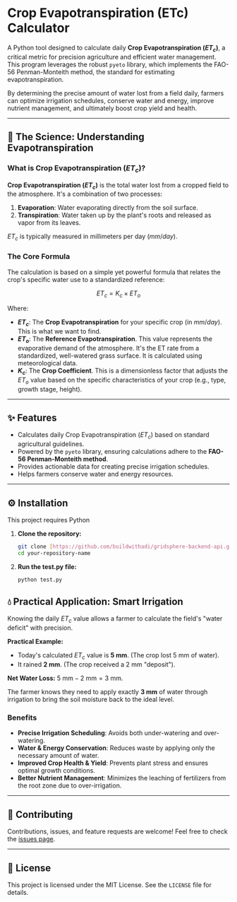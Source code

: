 # Crop Evapotranspiration (ETc) Calculator

A Python tool designed to calculate daily **Crop Evapotranspiration ($ET_c$)**, a critical metric for precision agriculture and efficient water management. This program leverages the robust `pyeto` library, which implements the FAO-56 Penman-Monteith method, the standard for estimating evapotranspiration.

By determining the precise amount of water lost from a field daily, farmers can optimize irrigation schedules, conserve water and energy, improve nutrient management, and ultimately boost crop yield and health.

---

## 🌾 The Science: Understanding Evapotranspiration

### What is Crop Evapotranspiration ($ET_c$)?

**Crop Evapotranspiration ($ET_c$)** is the total water lost from a cropped field to the atmosphere. It's a combination of two processes:
1.  **Evaporation**: Water evaporating directly from the soil surface.
2.  **Transpiration**: Water taken up by the plant's roots and released as vapor from its leaves.

$ET_c$ is typically measured in millimeters per day ($mm/day$).

### The Core Formula

The calculation is based on a simple yet powerful formula that relates the crop's specific water use to a standardized reference:

$$ ET_c = K_c \times ET_o $$

Where:
* **$ET_c$**: The **Crop Evapotranspiration** for your specific crop (in $mm/day$). This is what we want to find.
* **$ET_o$**: The **Reference Evapotranspiration**. This value represents the evaporative demand of the atmosphere. It's the ET rate from a standardized, well-watered grass surface. It is calculated using meteorological data.
* **$K_c$**: The **Crop Coefficient**. This is a dimensionless factor that adjusts the $ET_o$ value based on the specific characteristics of your crop (e.g., type, growth stage, height).

---

## ✨ Features

* Calculates daily Crop Evapotranspiration ($ET_c$) based on standard agricultural guidelines.
* Powered by the `pyeto` library, ensuring calculations adhere to the **FAO-56 Penman-Monteith method**.
* Provides actionable data for creating precise irrigation schedules.
* Helps farmers conserve water and energy resources.

---

## ⚙️ Installation

This project requires Python

1.  **Clone the repository:**
    ```bash
    git clone [https://github.com/buildwithadi/gridsphere-backend-api.git](https://github.com/buildwithadi/gridsphere-backend-api.git)
    cd your-repository-name
    ```

2.  **Run the test.py file:**
    ```bash
    python test.py
    ```

## 💧 Practical Application: Smart Irrigation

Knowing the daily $ET_c$ value allows a farmer to calculate the field's "water deficit" with precision.

**Practical Example:**
* Today's calculated $ET_c$ value is **5 mm**. (The crop lost 5 mm of water).
* It rained **2 mm**. (The crop received a 2 mm "deposit").

**Net Water Loss:** $5 \text{ mm} - 2 \text{ mm} = 3 \text{ mm}$.

The farmer knows they need to apply exactly **3 mm** of water through irrigation to bring the soil moisture back to the ideal level.

### Benefits
* **Precise Irrigation Scheduling**: Avoids both under-watering and over-watering.
* **Water & Energy Conservation**: Reduces waste by applying only the necessary amount of water.
* **Improved Crop Health & Yield**: Prevents plant stress and ensures optimal growth conditions.
* **Better Nutrient Management**: Minimizes the leaching of fertilizers from the root zone due to over-irrigation.

---

## 🤝 Contributing

Contributions, issues, and feature requests are welcome! Feel free to check the [issues page](https://github.com/buildwithadi/gridsphere-backend-api/issues).

---

## 📜 License

This project is licensed under the MIT License. See the `LICENSE` file for details.